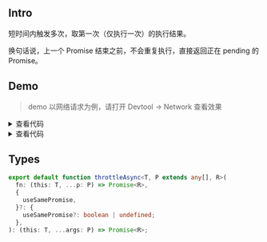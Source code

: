 ## Intro

短时间内触发多次，取第一次（仅执行一次）的执行结果。

换句话说，上一个 Promise 结束之前，不会重复执行，直接返回正在 pending 的 Promise。

## Demo

> demo 以网络请求为例，请打开 Devtool -> Network 查看效果

<script setup>
import Demo from './demo.vue'
import Demo2 from './demo2.vue'
</script>

<Demo />
<details>
  <summary>查看代码</summary>

<<< src/throttleAsync/demo.vue{13,29-34}

</details>

<Demo2 />
<details>
  <summary>查看代码</summary>

<<< src/throttleAsync/demo2.vue{16,28-31}

</details>

## Types

```ts
export default function throttleAsync<T, P extends any[], R>(
  fn: (this: T, ...p: P) => Promise<R>,
  {
    useSamePromise,
  }?: {
    useSamePromise?: boolean | undefined;
  },
): (this: T, ...args: P) => Promise<R>;
```
